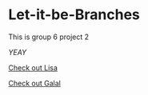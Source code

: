 # Let-it-be-Branches

This is group 6 project 2

_YEAY_

[Check out Lisa](./Lisa.md)

[Check out Galal](./Galal.md)

